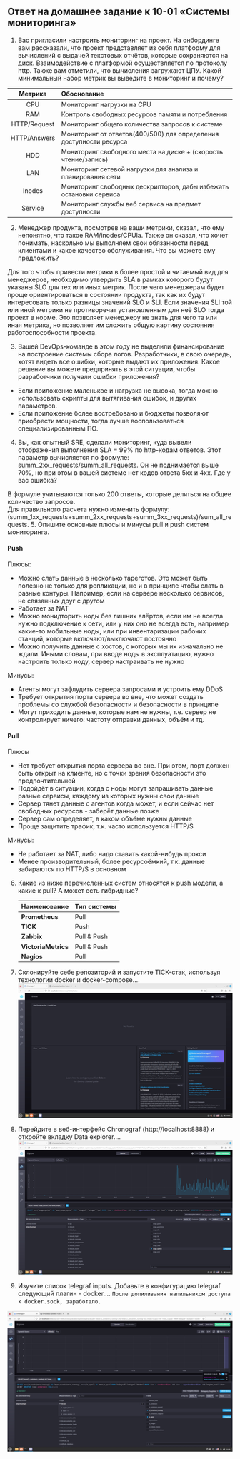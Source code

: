 ## Ответ на домашнее задание к 10-01 «Системы мониторинга»  

1. Вас пригласили настроить мониторинг на проект. На онбординге вам рассказали, что проект представляет из себя платформу для вычислений с выдачей текстовых отчётов, которые сохраняются на диск. Взаимодействие с платформой осуществляется по протоколу http. Также вам отметили, что вычисления загружают ЦПУ. Какой минимальный набор метрик вы выведите в мониторинг и почему?

  |   Метрика    | Обоснование                                                        |
  |:------------:|:-------------------------------------------------------------------|
  |     CPU      | Мониторинг нагрузки на CPU                                         | 
  |     RAM      | Контроль свободных ресурсов памяти и потребления                   |
  | HTTP/Request | Мониторинг общего количества запросов к системе                    |
  | HTTP/Answers | Мониторинг от ответов(400/500) для определения доступности ресурса |
  |     HDD      | Мониторинг свободного места на диске + (скорость чтение/запись)    |
  |     LAN      | Мониторинг сетевой нагрузки для анализа и планирования сети        |
  |    Inodes    | Мониторинг свободных дескрипторов, дабы избежать остановки сервиса |
  |   Service    | Мониторинг службы веб сервиса на предмет доступности               |


2. Менеджер продукта, посмотрев на ваши метрики, сказал, что ему непонятно, что такое RAM/inodes/CPUla. Также он сказал, что хочет понимать, насколько мы выполняем свои обязанности перед клиентами и какое качество обслуживания. Что вы можете ему предложить?  

Для того чтобы привести метрики в более простой и читаемый вид для менеджеров, необходимо утвердить SLA в рамках которого будут указаны SLO для тех или иных метрик. После чего менеджерам будет проще ориентироваться в состоянии продукта, так как их будут интересовать только разницы значений SLO и SLI. Если значения SLI той или иной метрики не противоречат установленным для неё SLO тогда проект в норме. Это позволяет менеджеру не знать для чего та или иная метрика, но позволяет им сложить общую картину состояния работоспособности проекта.  

3. Вашей DevOps-команде в этом году не выделили финансирование на построение системы сбора логов. Разработчики, в свою очередь, хотят видеть все ошибки, которые выдают их приложения. Какое решение вы можете предпринять в этой ситуации, чтобы разработчики получали ошибки приложения?  

* Если приложение маленькое и нагрузка не высока, тогда можно использовать скрипты для вытягивания ошибок, и других параметров.
* Если приложение более востребовано и бюджеты позволяют приобрести мощности, тогда лучше воспользоваться специализированным ПО.

4. Вы, как опытный SRE, сделали мониторинг, куда вывели отображения выполнения SLA = 99% по http-кодам ответов. Этот параметр вычисляется по формуле: summ_2xx_requests/summ_all_requests. Он не поднимается выше 70%, но при этом в вашей системе нет кодов ответа 5xx и 4xx. Где у вас ошибка?  

 В формуле учитываются только 200 ответы, которые деляться на  общее количество запросов.   
   Для правильного расчета нужно изменить формулу: (summ_1xx_requests+summ_2xx_requests+summ_3xx_requests)/sum_all_requests.
5. Опишите основные плюсы и минусы pull и push систем мониторинга.

#### Push

Плюсы:
- Можно слать данные в несколько тареготов. Это может быть полезно не только для репликации, но и в принципе чтобы слать в разные контуры. Например, если на сервере несколько сервисов, не связанных друг с другом
- Работает за NAT
- Можно монидторить ноды без лишних алёртов, если им не всегда нужно подключение к сети, или у них оно не всегда есть, например какие-то мобильные ноды, или при инвентаризации рабочих станций, которые включают/выключают постоянно
- Можно получить данные с хостов,  с которых мы их изначально не ждали. Иными словам, при вводе ноды в эксплуатацию, нужно настроить только ноду, сервер настраивать не нужно

Минусы:
- Агенты могут зафлудить сервера запросами и устроить ему DDoS
- Требует открытия порта сервера во вне, что может создать проблемы со службой безопасности и безопасности в принципе
- Могут приходить данные, которые нам не нужны, т.е. сервер не контролирует ничего: частоту отправки данных, объём и тд. 

#### Pull

Плюсы
- Нет требует открытия порта сервера во вне. При этом, порт должен быть открыт на клиенте, но с точки зрения безопасности это предпочтительней
- Подойдёт в ситуации, когда с ноды могут запрашивать данные разные сервисы, каждому из которых нужны свои данные
- Сервер тянет данные с агентов когда может, и если сейчас нет свободных ресурсов - заберёт данные позже
- Сервер сам определяет, в каком объёме нужны данные
- Проще защитить трафик, т.к. часто используется HTTP/S

Минусы:
- Не работает за NAT, либо надо ставить какой-нибудь прокси
- Менее производительный, более ресурсоёмкий, т.к. данные забираются по HTTP/S в основном

6. Какие из ниже перечисленных систем относятся к push модели, а какие к pull? А может есть гибридные?

   | Наименование        | Тип системы  |
   |---------------------|--------------|
   | **Prometheus**      | Pull         |
   | **TICK**            | Push         |
   | **Zabbix**          | Pull & Push  |
   | **VictoriaMetrics** | Pull & Push  |
   | **Nagios**          | Pull         |

7. Склонируйте себе репозиторий и запустите TICK-стэк, используя технологии docker и docker-compose....
![Skrin](files/07-01.jpg)
8. Перейдите в веб-интерфейс Chronograf (http://localhost:8888) и откройте вкладку Data explorer....
![Skrin](files/08-01.jpg)
9. Изучите список telegraf inputs. Добавьте в конфигурацию telegraf следующий плагин - docker....
`После допиливания напильником доступа к docker.sock, заработало.`

![Skrin](files/09-01.jpg)